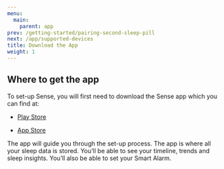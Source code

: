 ```yaml
---
menu:
  main:
    parent: app
prev: /getting-started/pairing-second-sleep-pill
next: /app/supported-devices
title: Download the App
weight: 1
---
```


## Where to get the app


To set-up Sense, you will first need to download the Sense app which you can find at:

- [Play Store](https://play.google.com/store/apps/details?id=is.hello.sense&hl=en)

- [App Store](https://search.itunes.apple.com/WebObjects/MZContentLink.woa/wa/link?mt=8&path=apps%2fsense)


The app will guide you through the set-up process. The app is where all your sleep data is stored. You’ll be able to see your timeline, trends and sleep insights. You’ll also be able to set your Smart Alarm.
